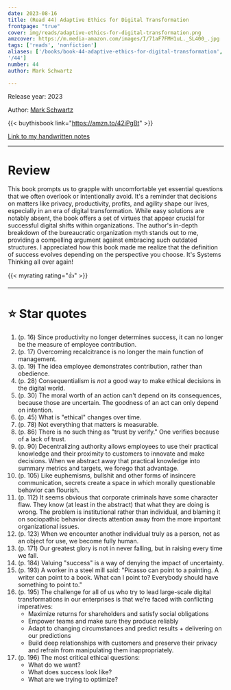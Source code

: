 ```yaml
---
date: 2023-08-16
title: (Read 44) Adaptive Ethics for Digital Transformation
frontpage: "true"
cover: img/reads/adaptive-ethics-for-digital-transformation.png
amzcover: https://m.media-amazon.com/images/I/71aF7FMH1uL._SL400_.jpg
tags: ['reads', 'nonfiction']
aliases: ['/books/book-44-adaptive-ethics-for-digital-transformation',
'/44']
number: 44
author: Mark Schwartz

---
```


Release year: 2023

Author: [Mark Schwartz](https://www.linkedin.com/in/innovativecio/)

{{< buythisbook link="https://amzn.to/42iPgBt" >}}

[Link to my handwritten notes](https://drive.google.com/file/d/1Znkt04LTkGFy1mG93t-Z_YCjKzxYvqEV/view?usp=drive_link)

---

# Review

This book prompts us to grapple with uncomfortable yet essential
questions that we often overlook or intentionally avoid. It's a reminder
that decisions on matters like privacy, productivity, profits, and
agility shape our lives, especially in an era of digital transformation.
While easy solutions are notably absent, the book offers a set of
virtues that appear crucial for successful digital shifts within
organizations. The author's in-depth breakdown of the bureaucratic
organization myth stands out to me, providing a compelling argument
against embracing such outdated structures. I appreciated how this book
made me realize that the definition of success evolves depending on the
perspective you choose. It's Systems Thinking all over again!

{{< myrating rating="👍" >}}

---

# :star: Star quotes

1. (p. 16) Since productivity no longer determines success, it can no
longer be the measure of employee contribution.
1. (p. 17) Overcoming recalcitrance is no longer the main function of
management.
1. (p. 19) The idea employee demonstrates contribution, rather than
obedience.
1. (p. 28) Consequentialism is *not* a good way to make ethical
decisions in the digital world.
1. (p. 30) The moral worth of an action can't depend on its
consequences, because those are uncertain. The goodness of an act can
only depend on intention.
1. (p. 45) What is "ethical" changes over time.
1. (p. 78) Not everything that matters is measurable.
1. (p. 86) There is no such thing as "trust by verify." One verifies
because of a lack of trust.
1. (p. 90) Decentralizing authority allows employees to use their
practical knowledge and their proximity to customers to innovate and
make decisions. When we abstract away that practical knowledge into
summary metrics and targets, we forego that advantage.
1. (p. 105) Like euphemisms, bullshit and other forms of insincere
communication, secrets create a space in which morally questionable
behavior can flourish.
1. (p. 112) It seems obvious that corporate criminals have some
character flaw. They know (at least in the abstract) that what they are
doing is wrong. The problem is institutional rather than individual, and
blaming it on sociopathic behavior directs attention away from the more
important organizational issues.
1. (p. 123) When we encounter another individual truly as a person, not
as an object for use, we become fully human.
1. (p. 171) Our greatest glory is not in never falling, but in raising
every time we fall.
1. (p. 184) Valuing "success" is a way of denying the impact of
uncertainty.
1. (p. 193) A worker in a steel mill said: "Picasso can point to a
painting. A writer can point to a book. What can I point to? Everybody
should have something to point to."
1. (p. 195) The challenge for all of us who try to lead large-scale
digital transformations in our enterprises is that we're faced with
conflicting imperatives:
    - Maximize returns for shareholders and satisfy social obligations
    - Empower teams and make sure they produce reliably
    - Adapt to changing circumstances and predict results + delivering
      on our predictions
    - Build deep relationships with customers and preserve their privacy
      and refrain from manipulating them inappropriately.
1. (p. 196) The most critical ethical questions:
    - What do we want?
    - What does success look like?
    - What are we trying to optimize?
